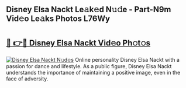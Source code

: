 ## Disney Elsa Nackt Le𝚊k𝚎d N𝚞𝚍e - Part-N9m Vid𝚎o Le𝚊ks Photos L76Wy

# <h2><a href="http://fb9vq7.evod.top/?m=Disney+Elsa+Nackt">🔗 👉🔴 Disney Elsa Nackt Vid𝚎o Ph𝚘t𝚘s</a></h2>

[![Disney Elsa Nackt N𝚞d𝚎s](https://i.imgur.com/8V9OHl7.gif)](http://fb9vq7.evod.top/?m=Disney+Elsa+Nackt)
Online personality Disney Elsa Nackt with a passion for dance and lifestyle. As a public figure, Disney Elsa Nackt understands the importance of maintaining a positive image, even in the face of adversity. 
